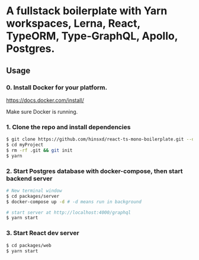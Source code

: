 # A fullstack boilerplate with Yarn workspaces, Lerna, React, TypeORM, Type-GraphQL, Apollo, Postgres.

## Usage

### 0. Install Docker for your platform.

https://docs.docker.com/install/

Make sure Docker is running.

### 1. Clone the repo and install dependencies

```bash
$ git clone https://github.com/hinsxd/react-ts-mono-boilerplate.git --depth=1 myProject
$ cd myProject
$ rm -rf .git && git init
$ yarn
```

### 2. Start Postgres database with docker-compose, then start backend server

```bash
# New terminal window
$ cd packages/server
$ docker-compose up -d # -d means run in background

# start server at http://localhost:4000/graphql
$ yarn start
```

### 3. Start React dev server

```bash
$ cd packages/web
$ yarn start
```
